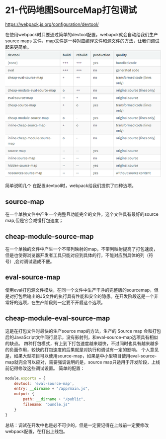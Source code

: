 # 21-代码地图SourceMap打包调试

<https://webpack.js.org/configuration/devtool/>
 
在使用webpack时只要通过简单的devtool配置，webapck就会自动给我们生产source maps 文件，map文件是一种对应编译文件和源文件的方法，让我们调试起来更简单。
![8.png][1]

简单说明几个
在配置devtool时，webpack给我们提供了四种选项。

## source-map

在一个单独文件中产生一个完整且功能完全的文件。这个文件具有最好的source map,但是它会减慢打包速度；

## cheap-module-source-map

在一个单独的文件中产生一个不带列映射的map，不带列映射提高了打包速度，但是也使得浏览器开发者工具只能对应到具体的行，不能对应到具体的列（符号）,会对调试造成不便。

## eval-source-map
使用eval打包源文件模块，在同一个文件中生产干净的完整版的sourcemap，但是对打包后输出的JS文件的执行具有性能和安全的隐患。在开发阶段这是一个非常好的选项，在生产阶段则一定要不开启这个选项。

## cheap-module-eval-source-map
这是在打包文件时最快的生产source map的方法，生产的 Source map 会和打包后的JavaScript文件同行显示，没有影射列，和eval-source-map选项具有相似的缺点。
四种打包模式，有上到下打包速度越来越快，不过同时也具有越来越多的负面作用，较快的打包速度的后果就是对执行和调试有一定的影响。
个人意见是，如果大型项目可以使用source-map，如果是中小型项目使用eval-source-map就完全可以应对，需要强调说明的是，source map只适用于开发阶段，上线前记得修改这些调试设置。
简单的配置：

```javascript
module.exports = {
	devtool: 'eval-source-map',
	entry: __dirname + "/app/main.js",
	output: {
		path: __dirname + "/public",
		filename: "bundle.js"
	}
}
```

总结：调试在开发中也是必不可少的，但是一定要记得在上线前一定要修改webpack配置，在打出上线包。

  [1]: /images/webpack3/webpack21_01.png
